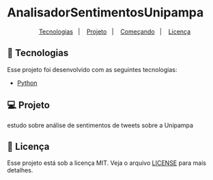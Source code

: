 <h1 align="center">
</h1>

# AnalisadorSentimentosUnipampa



<p align="center">
  <a href="#rocket-tecnologias">Tecnologias</a>&nbsp;&nbsp;&nbsp;|&nbsp;&nbsp;&nbsp;
  <a href="#💻-projeto">Projeto</a>&nbsp;&nbsp;&nbsp;|&nbsp;&nbsp;&nbsp;
  <a href="#começando">Começando</a>&nbsp;&nbsp;&nbsp;|&nbsp;&nbsp;&nbsp;
  <a href="#memo-licença">Licença</a>
</p>

## :rocket: Tecnologias

Esse projeto foi desenvolvido com as seguintes tecnologias:

- [Python](https://www.python.org/)


## 💻 Projeto
estudo sobre análise de sentimentos de tweets sobre a Unipampa

 
 ## :memo: Licença

Esse projeto está sob a licença MIT. Veja o arquivo [LICENSE](LICENSE.md) para mais detalhes.

